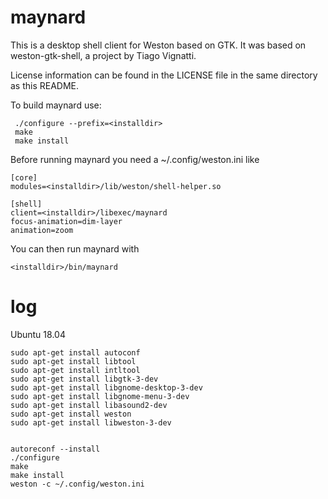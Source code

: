 # maynard

This is a desktop shell client for Weston based on GTK. It was based
on weston-gtk-shell, a project by Tiago Vignatti.

License information can be found in the LICENSE file in the same
directory as this README.

To build maynard use:

     ./configure --prefix=<installdir>
     make
     make install

Before running maynard you need a ~/.config/weston.ini like

    [core]
    modules=<installdir>/lib/weston/shell-helper.so
   
    [shell]
    client=<installdir>/libexec/maynard
    focus-animation=dim-layer
    animation=zoom

You can then run maynard with

    <installdir>/bin/maynard

	
	
	
# log
Ubuntu 18.04

    sudo apt-get install autoconf
    sudo apt-get install libtool
    sudo apt-get install intltool
    sudo apt-get install libgtk-3-dev
    sudo apt-get install libgnome-desktop-3-dev
    sudo apt-get install libgnome-menu-3-dev
    sudo apt-get install libasound2-dev
    sudo apt-get install weston
    sudo apt-get install libweston-3-dev


    autoreconf --install
    ./configure
    make
    make install
    weston -c ~/.config/weston.ini    

	
	